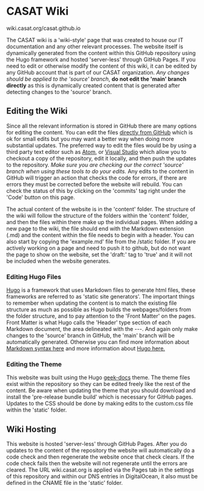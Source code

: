 # CASAT Wiki
wiki.casat.org/casat.github.io

The CASAT wiki is a 'wiki-style' page that was created to house our IT documentation and any other relevant processes. The website itself is dynamically generated from the content within this GitHub repository using the Hugo framework and hosted 'server-less' through GitHub Pages. If you need to edit or otherwise modify the content of this wiki, it can be edited by any GitHub account that is part of our CASAT organization. *Any changes should be applied to the 'source' branch*, **do not edit the 'main' branch directly** as this is dynamically created content that is generated after detecting changes to the 'source' branch.

## Editing the Wiki

Since all the relevant information is stored in GitHub there are many options for editing the content. You can edit the files [directly from GitHub](https://docs.github.com/en/repositories/working-with-files/managing-files/editing-files) which is ok for small edits but you may want a better way when doing more substantial updates. The preferred way to edit the files would be by using a third party text editor such as [Atom](https://atom.io/), or [Visual Studio](https://visualstudio.microsoft.com/) which allow you to checkout a copy of the repository, edit it locally, and then push the updates to the repository. *Make sure you are checking our the correct 'source' branch when using these tools to do your edits.* Any edits to the content in GitHub will trigger an action that checks the code for errors, if there are errors they must be corrected before the website will rebuild. You can check the status of this by clicking on the 'commits' tag right under the 'Code' button on this page.

The actual content of the website is in the 'content' folder. The structure of the wiki will follow the structure of the folders within the 'content' folder, and then the files within there make up the individual pages. When adding a new page to the wiki, the file should end with the Markdown extension (.md) and the content within the file needs to begin with a header. You can also start by copying the 'example.md' file from the /static folder. If you are actively working on a page and need to push it to github, but do not want the page to show on the website, set the 'draft:' tag to 'true' and it will not be included when the website generates.

### Editing Hugo Files

[Hugo](https://gohugo.io/) is a framework that uses Markdown files to generate html files, these frameworks are referred to as 'static site generators'. The important things to remember when updating the content is to match the existing file structure as much as possible as Hugo builds the webpages/folders from the folder structure, and to pay attention to the 'Front Matter' on the pages. Front Matter is what Hugo calls the 'Header' type section of each Markdown document, the area delineated with the ---. And again only make changes to the 'source' branch in GitHub, the 'main' branch will be automatically generated. Otherwise you can find more information about [Markdown syntax here](https://www.markdownguide.org/basic-syntax/) and more information about [Hugo here.](https://gohugo.io/documentation/)

### Editing the Theme

This website was built using the Hugo [geek-docs](https://github.com/thegeeklab/hugo-geekdoc) theme. The theme files exist within the repository so they can be edited freely like the rest of the content. Be aware when updating the theme that you should download and install the 'pre-release bundle build' which is necessary for GitHub pages. Updates to the CSS should be done by making edits to the custom.css file within the 'static' folder.

## Wiki Hosting

This website is hosted 'server-less' through GitHub Pages. After you do updates to the content of the repository the website will automatically do a code check and then regenerate the website once that check clears. If the code check fails then the website will not regenerate until the errors are cleared. The URL wiki.casat.org is applied via the Pages tab in the settings of this repository and within our DNS entries in DigitalOcean, it also must be defined in the CNAME file in the 'static' folder.
